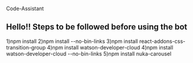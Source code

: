Code-Assistant

Hello!!
Steps to be followed before using the bot
-----------------------------------------
1)npm install
2)npm install --no-bin-links
3)npm install react-addons-css-transition-group
4)npm install watson-developer-cloud
4)npm install watson-developer-cloud --no-bin-links
5)npm install nuka-carousel
